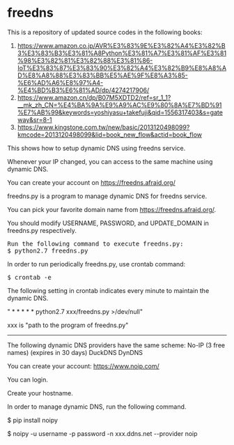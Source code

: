 # freedns
This is a repository of updated source codes in the following books:

1. https://www.amazon.co.jp/AVR%E3%83%9E%E3%82%A4%E3%82%B3%E3%83%B3%E3%81%A8Python%E3%81%A7%E3%81%AF%E3%81%98%E3%82%81%E3%82%88%E3%81%86-IoT%E3%83%87%E3%83%90%E3%82%A4%E3%82%B9%E8%A8%AD%E8%A8%88%E3%83%BB%E5%AE%9F%E8%A3%85-%E6%AD%A6%E8%97%A4-%E4%BD%B3%E6%81%AD/dp/4274217906/
2. https://www.amazon.cn/dp/B07M5XDTD2/ref=sr_1_1?__mk_zh_CN=%E4%BA%9A%E9%A9%AC%E9%80%8A%E7%BD%91%E7%AB%99&keywords=yoshiyasu+takefuji&qid=1556317403&s=gateway&sr=8-1
3. https://www.kingstone.com.tw/new/basic/2013120498099?kmcode=2013120498099&lid=book_new_flow&actid=book_flow

This shows how to setup dynamic DNS using freedns service.

Whenever your IP changed, you can access to the same machine using dynamic DNS. 

You can create your account on https://freedns.afraid.org/

freedns.py is a program to manage dynamic DNS for freedns service.

You can pick your favorite domain name from https://freedns.afraid.org/.

You should modify USERNAME, PASSWORD, and UPDATE_DOMAIN in freedns.py respectively.
<pre>
Run the following command to execute freedns.py:
$ python2.7 freedns.py
</pre>
In order to run periodically freedns.py, use crontab command:
<pre>
$ crontab -e 
</pre>

The following setting in crontab indicates every minute to maintain the dynamic DNS.

" * * * * * python2.7 xxx/freedns.py >/dev/null"

xxx is "path to the program of freedns.py"

----------------------------------------
The following dynamic DNS providers have the same scheme:
No-IP (3 free names) (expires in 30 days)
DuckDNS
DynDNS


You can create your account:
https://www.noip.com/

You can login.

Create your hostname.

In order to manage dynamic DNS, run the following command.

$ pip install noipy

$ noipy -u username -p password -n xxx.ddns.net --provider noip
